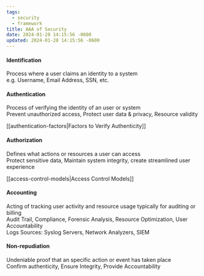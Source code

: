 ```yaml
---
tags:
  - security
  - framework
title: AAA of Security
date: 2024-01-28 14:15:56 -0600
updated: 2024-01-28 14:15:56 -0600
---
```


#### Identification
Process where a user claims an identity to a system  
e.g. Username, Email Address, SSN, etc.

#### Authentication
Process of verifying the identity of an user or system  
Prevent unauthorized access, Protect user data & privacy, Resource validity

[[authentication-factors|Factors to Verify Authenticity]]

#### Authorization
Defines what actions or resources a user can access  
Protect sensitive data, Maintain system integrity, create streamlined user experience

[[access-control-models|Access Control Models]]

#### Accounting
Acting of tracking user activity and resource usage typically for auditing or billing  
Audit Trail, Compliance, Forensic Analysis, Resource Optimization, User Accountability  
Logs Sources: Syslog Servers, Network Analyzers, SIEM

#### Non-repudiation
Undeniable proof that an specific action or event has taken place  
Confirm authenticity, Ensure Integrity, Provide Accountability
